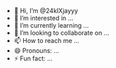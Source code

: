 - 👋 Hi, I’m @24kIXjayyy
- 👀 I’m interested in ...
- 🌱 I’m currently learning ...
- 💞️ I’m looking to collaborate on ...
- 📫 How to reach me ...
- 😄 Pronouns: ...
- ⚡ Fun fact: ...

<!---
24kIXjayyy/24kIXjayyy is a ✨ special ✨ repository because its `README.md` (this file) appears on your GitHub profile.
You can click the Preview link to take a look at your changes.
--->
